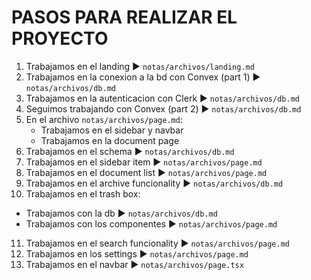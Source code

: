 # PASOS PARA REALIZAR EL PROYECTO
1. Trabajamos en el landing ► `notas/archivos/landing.md`
2. Trabajamos en la conexion a la bd con Convex (part 1) ► `notas/archivos/db.md`
3. Trabajamos en la autenticacion con Clerk ► `notas/archivos/db.md`
4. Seguimos trabajando con Convex (part 2) ► `notas/archivos/db.md`
5. En el archivo `notas/archivos/page.md`:
   - Trabajamos en el sidebar y navbar 
   - Trabajamos en la document page
6. Trabajamos en el schema ► `notas/archivos/db.md`
7. Trabajamos en el sidebar item ► `notas/archivos/page.md`
8. Trabajamos en el document list ► `notas/archivos/page.md`
9. Trabajamos en el archive funcionality ► `notas/archivos/db.md`
10. Trabajamos en el trash box:
   - Trabajamos con la db ► `notas/archivos/db.md`
   - Trabajamos con los componentes ► `notas/archivos/page.md`
11. Trabajamos en el search funcionality ► `notas/archivos/page.md`
12. Trabajamos en los settings ► `notas/archivos/page.md`
13. Trabajamos en el navbar ► `notas/archivos/page.tsx`
